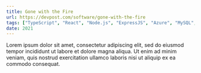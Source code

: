 ```yaml
---
title: Gone with the Fire
url: https://devpost.com/software/gone-with-the-fire
tags: ["TypeScript", "React", "Node.js", "ExpressJS", "Azure", "MySQL", "CICD"]
date: 2021
---
```


Lorem ipsum dolor sit amet, consectetur adipiscing elit, sed do eiusmod tempor incididunt ut labore et dolore magna aliqua. Ut enim ad minim veniam, quis nostrud exercitation ullamco laboris nisi ut aliquip ex ea commodo consequat.
